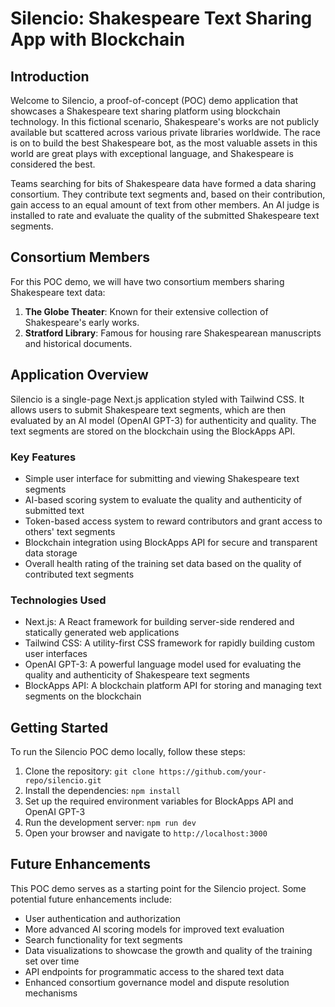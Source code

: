 # Silencio: Shakespeare Text Sharing App with Blockchain

## Introduction

Welcome to Silencio, a proof-of-concept (POC) demo application that showcases a Shakespeare text sharing platform using blockchain technology. In this fictional scenario, Shakespeare's works are not publicly available but scattered across various private libraries worldwide. The race is on to build the best Shakespeare bot, as the most valuable assets in this world are great plays with exceptional language, and Shakespeare is considered the best.

Teams searching for bits of Shakespeare data have formed a data sharing consortium. They contribute text segments and, based on their contribution, gain access to an equal amount of text from other members. An AI judge is installed to rate and evaluate the quality of the submitted Shakespeare text segments.

## Consortium Members

For this POC demo, we will have two consortium members sharing Shakespeare text data:

1. **The Globe Theater**: Known for their extensive collection of Shakespeare's early works.
2. **Stratford Library**: Famous for housing rare Shakespearean manuscripts and historical documents.

## Application Overview

Silencio is a single-page Next.js application styled with Tailwind CSS. It allows users to submit Shakespeare text segments, which are then evaluated by an AI model (OpenAI GPT-3) for authenticity and quality. The text segments are stored on the blockchain using the BlockApps API.

### Key Features

- Simple user interface for submitting and viewing Shakespeare text segments
- AI-based scoring system to evaluate the quality and authenticity of submitted text
- Token-based access system to reward contributors and grant access to others' text segments
- Blockchain integration using BlockApps API for secure and transparent data storage
- Overall health rating of the training set data based on the quality of contributed text segments

### Technologies Used

- Next.js: A React framework for building server-side rendered and statically generated web applications
- Tailwind CSS: A utility-first CSS framework for rapidly building custom user interfaces
- OpenAI GPT-3: A powerful language model used for evaluating the quality and authenticity of Shakespeare text segments
- BlockApps API: A blockchain platform API for storing and managing text segments on the blockchain

## Getting Started

To run the Silencio POC demo locally, follow these steps:

1. Clone the repository: `git clone https://github.com/your-repo/silencio.git`
2. Install the dependencies: `npm install`
3. Set up the required environment variables for BlockApps API and OpenAI GPT-3
4. Run the development server: `npm run dev`
5. Open your browser and navigate to `http://localhost:3000`

## Future Enhancements

This POC demo serves as a starting point for the Silencio project. Some potential future enhancements include:

- User authentication and authorization
- More advanced AI scoring models for improved text evaluation
- Search functionality for text segments
- Data visualizations to showcase the growth and quality of the training set over time
- API endpoints for programmatic access to the shared text data
- Enhanced consortium governance model and dispute resolution mechanisms